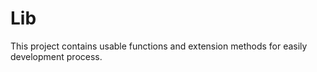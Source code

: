 # Lib
  This project contains usable functions and extension methods for easily development process.
